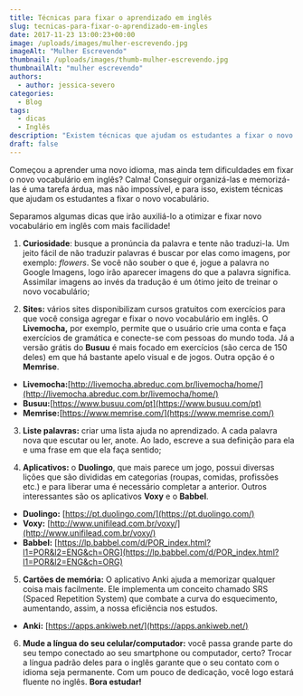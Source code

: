 ```yaml
---
title: Técnicas para fixar o aprendizado em inglês
slug: tecnicas-para-fixar-o-aprendizado-em-ingles
date: 2017-11-23 13:00:23+00:00
image: /uploads/images/mulher-escrevendo.jpg
imageAlt: "Mulher Escrevendo"
thumbnail: /uploads/images/thumb-mulher-escrevendo.jpg
thumbnailAlt: "mulher escrevendo"
authors:
  - author: jessica-severo
categories:
  - Blog
tags:
  - dicas
  - Inglês
description: "Existem técnicas que ajudam os estudantes a fixar o novo vocabulário"
draft: false
---
```


Começou a aprender uma novo idioma, mas ainda tem dificuldades em fixar o novo
vocabulário em inglês? Calma! Conseguir organizá-las e memorizá-las é uma tarefa
árdua, mas não impossível, e para isso, existem técnicas que ajudam os
estudantes a fixar o novo vocabulário.

Separamos algumas dicas que irão auxiliá-lo a otimizar e fixar novo vocabulário
em inglês com mais facilidade!

1. **Curiosidade**: busque a pronúncia da palavra e tente não traduzi-la. Um
   jeito fácil de não traduzir palavras é buscar por elas como imagens, por
   exemplo: _flowers_. Se você não souber o que é, jogue a palavra no Google
   Imagens, logo irão aparecer imagens do que a palavra significa. Assimilar
   imagens ao invés da tradução é um ótimo jeito de treinar o novo vocabulário;

2. **Sites:** vários sites disponibilizam cursos gratuitos com exercícios para
   que você consiga agregar e fixar o novo vocabulário em inglês. O
   **Livemocha,** por exemplo, permite que o usuário crie uma conta e faça
   exercícios de gramática e conecte-se com pessoas do mundo toda. Já a versão
   grátis do **Busuu** é mais focado em exercícios (são cerca de 150 deles) em
   que há bastante apelo visual e de jogos. Outra opção é o **Memrise**.

- **Livemocha:**[http://livemocha.abreduc.com.br/livemocha/home/](http://livemocha.abreduc.com.br/livemocha/home/)
- **Busuu:**[https://www.busuu.com/pt](https://www.busuu.com/pt)
- **Memrise:**[https://www.memrise.com/](https://www.memrise.com/)

3. **Liste palavras:** criar uma lista ajuda no aprendizado. A cada palavra
   nova que escutar ou ler, anote. Ao lado, escreve a sua definição para ela e
   uma frase em que ela faça sentido;

4. **Aplicativos:** o **Duolingo**, que mais parece um jogo, possui diversas
   lições que são divididas em categorias (roupas, comidas, profissões etc.) e
   para liberar uma é necessário completar a anterior. Outros interessantes são
   os aplicativos **Voxy** e o **Babbel**.

- **Duolingo:** [https://pt.duolingo.com/](https://pt.duolingo.com/)
- **Voxy:** [http://www.unifilead.com.br/voxy/](http://www.unifilead.com.br/voxy/)
- **Babbel:** [https://lp.babbel.com/d/POR_index.html?l1=POR&l2=ENG&ch=ORG](https://lp.babbel.com/d/POR_index.html?l1=POR&l2=ENG&ch=ORG)

5. **Cartões de memória:** O aplicativo Anki ajuda a memorizar qualquer coisa
   mais facilmente. Ele implementa um conceito chamado SRS (Spaced Repetition
   System) que combate a curva do esquecimento, aumentando, assim, a nossa
   eficiência nos estudos.

- **Anki:** [https://apps.ankiweb.net/](https://apps.ankiweb.net/)

6. **Mude a língua do seu celular/computador:** você passa grande parte do seu
   tempo conectado ao seu smartphone ou computador, certo? Trocar a língua
   padrão deles para o inglês garante que o seu contato com o idioma seja
   permanente. Com um pouco de dedicação, você logo estará fluente no inglês. **Bora estudar!**

